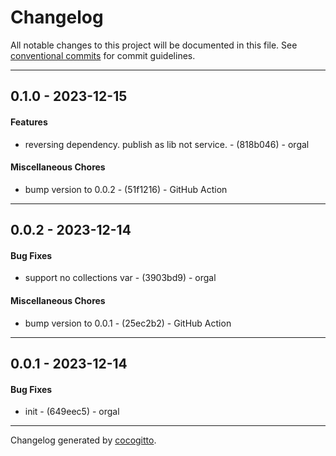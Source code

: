 # Changelog
All notable changes to this project will be documented in this file. See [conventional commits](https://www.conventionalcommits.org/) for commit guidelines.

- - -
## 0.1.0 - 2023-12-15
#### Features
- reversing dependency. publish as lib not service. - (818b046) - orgal
#### Miscellaneous Chores
- bump version to 0.0.2 - (51f1216) - GitHub Action
- - -

## 0.0.2 - 2023-12-14
#### Bug Fixes
- support no collections var - (3903bd9) - orgal
#### Miscellaneous Chores
- bump version to 0.0.1 - (25ec2b2) - GitHub Action
- - -

## 0.0.1 - 2023-12-14
#### Bug Fixes
- init - (649eec5) - orgal
- - -

Changelog generated by [cocogitto](https://github.com/cocogitto/cocogitto).